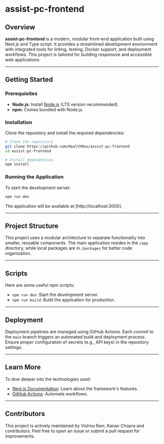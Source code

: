 # assist-pc-frontend

## Overview

**assist-pc-frontend** is a modern, modular front-end application built using Next.js and Type script. It provides a streamlined development environment with integrated tools for linting, testing, Docker support, and deployment workflows. This project is tailored for building responsive and accessible web applications.

---

## Getting Started

### Prerequisites

- **Node.js**: Install [Node.js](https://nodejs.org/en/download) (LTS version recommended).
- **npm**: Comes bundled with Node.js.

### Installation

Clone the repository and install the required dependencies:

```bash
# Clone the repository
git clone https://github.com/HealthRex/assist-pc-frontend
cd assist-pc-frontend

# Install dependencies
npm install
```

### Running the Application

To start the development server:

```bash
npm run dev
```

The application will be available at [http://localhost:3000].

---

## Project Structure

This project uses a modular architecture to separate functionality into smaller, reusable components. The main application resides in the `/app` directory, while local packages are in `/packages` for better code organization.

---


## Scripts

Here are some useful npm scripts:

- `npm run dev`: Start the development server.
- `npm run build`: Build the application for production.


---

## Deployment

Deployment pipelines are managed using GitHub Actions. Each commit to the `main` branch triggers an automated build and deployment process. Ensure proper configuration of secrets (e.g., API keys) in the repository settings.

---

## Learn More

To dive deeper into the technologies used:

- [Next.js Documentation](https://nextjs.org/docs): Learn about the framework's features.
- [GitHub Actions](https://docs.github.com/en/actions): Automate workflows.

---


## Contributors

This project is actively maintained by Vishnu Ravi, Kanav Chopra and contributors. Feel free to open an issue or submit a pull request for improvements.

